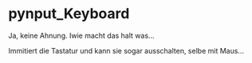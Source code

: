 # pynput_Keyboard
Ja, keine Ahnung. Iwie macht das halt was...

Immitiert die Tastatur und kann sie sogar ausschalten, selbe mit Maus...
